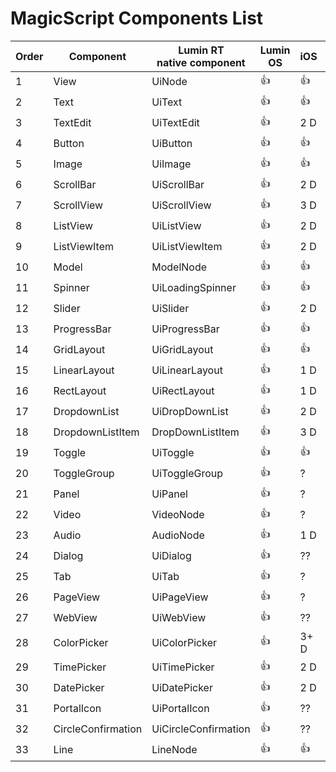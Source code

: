 ﻿# MagicScript Components List

Order | Component | Lumin RT<br>native component | Lumin OS | iOS | Android | Test<br>Links
------|-----------|----------|-------------|-----|---------|---------|
 1 | View | UiNode | :thumbsup: | :thumbsup: | :thumbsup: | [link](coverage/View.md)
 2 | Text | UiText | :thumbsup: | :thumbsup: | :thumbsup: | [link](coverage/Text.md)
 3 | TextEdit | UiTextEdit | :thumbsup: | 2 D | 4H | [link](coverage/TextEdit.md)
 4 | Button | UiButton | :thumbsup: | :thumbsup: | :thumbsup: | [link](coverage/Button.md)
 5 | Image | UiImage | :thumbsup: | :thumbsup: | :thumbsup: | [link](coverage/Image.md)
 6 | ScrollBar | UiScrollBar | :thumbsup: | 2 D | 2 D |
 7 | ScrollView | UiScrollView | :thumbsup: | 3 D | 3 D |
 8 | ListView | UiListView | :thumbsup: | 2 D | 2 D |
 9 | ListViewItem | UiListViewItem | :thumbsup: | 2 D | 2 D |
10 | Model | ModelNode | :thumbsup: | :thumbsup: | :thumbsup: | [link](coverage/Model.md)
11 | Spinner | UiLoadingSpinner | :thumbsup: | :thumbsup:| :thumbsup: | [link](coverage/Spinner.md)
12 | Slider | UiSlider | :thumbsup: | 2 D | 2 D |
13 | ProgressBar | UiProgressBar | :thumbsup: | :thumbsup: | :thumbsup: | [link](coverage/ProgressBar.md)
14 | GridLayout | UiGridLayout | :thumbsup: | :thumbsup: | :thumbsup: | [link](coverage/GridLayout.md)
15 | LinearLayout | UiLinearLayout | :thumbsup: | 1 D | :thumbsup: |
16 | RectLayout | UiRectLayout | :thumbsup: | 1 D | 1 D |
17 | DropdownList | UiDropDownList | :thumbsup: | 2 D | 2 D |
18 | DropdownListItem | DropDownListItem | :thumbsup: | 3 D | 2.5 D |
19 | Toggle | UiToggle | :thumbsup: | :thumbsup: | :thumbsup: | [link](coverage/Toggle.md)
20 | ToggleGroup | UiToggleGroup | :thumbsup: | ? | ? |
21 | Panel | UiPanel | :thumbsup: | ? | ? |
22 | Video | VideoNode | :thumbsup: | ? | 2H | [link](coverage/Video.md)
23 | Audio | AudioNode | :thumbsup: | 1 D | 2 D |
24 | Dialog | UiDialog | :thumbsup: | ?? | ? |
25 | Tab | UiTab | :thumbsup: | ? | ? |
26 | PageView | UiPageView | :thumbsup: | ? | ? |
27 | WebView | UiWebView | :thumbsup: | ?? | 3 D |
28 | ColorPicker | UiColorPicker | :thumbsup: | 3+ D | 3 D |
29 | TimePicker | UiTimePicker | :thumbsup: | 2 D | 2.5 D |
30 | DatePicker | UiDatePicker | :thumbsup: | 2 D | 2.5 D |
31 | PortalIcon | UiPortalIcon | :thumbsup: | ?? |
32 | CircleConfirmation | UiCircleConfirmation | :thumbsup: | ?? |
33 | Line | LineNode | :thumbsup: | :thumbsup: | 4H | [link](coverage/Line.md)
